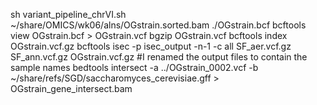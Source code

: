 sh variant_pipeline_chrVI.sh ~/share/OMICS/wk06/alns/OGstrain.sorted.bam ./OGstrain.bcf
bcftools view OGstrain.bcf > OGstrain.vcf
bgzip OGstrain.vcf
bcftools index OGstrain.vcf.gz
bcftools isec -p isec_output -n-1 -c all SF_aer.vcf.gz SF_ann.vcf.gz OGstrain.vcf.gz 
#I renamed the output files to contain the sample names 
bedtools intersect -a ../OGstrain_0002.vcf -b ~/share/refs/SGD/saccharomyces_cerevisiae.gff > OGstrain_gene_intersect.bam

